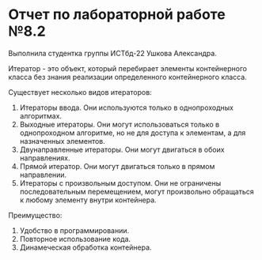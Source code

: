 # Отчет по лабораторной работе №8.2

Выполнила студентка группы ИСТбд-22 Ушкова Александра.

Итератор - это объект, который перебирает элементы контейнерного класса без знания реализации определенного контейнерного класса.

Существует несколько видов итераторов:

1. Итераторы ввода. Они используются только в однопроходных алгоритмах.
2. Выходные итераторы. Они могут использоваться только в однопроходном алгоритме, но не для доступа к элементам, а для назначенных элементов.
3. Двунаправленные итераторы. Они могут двигаться в обоих направлениях.
4. Прямой итератор. Они могут двигаться только в прямом направлении.
5. Итераторы с произвольным доступом. Они не ограничены последовательным перемещением, могут произвольно обращаться к любому элементу внутри контейнера.

Преимущество:

1. Удобство в программировании.
2. Повторное использование кода.
3. Динамеческая обработка контейнера.

